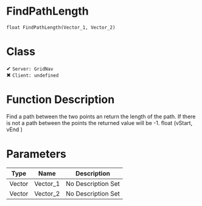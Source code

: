 # FindPathLength
```
float FindPathLength(Vector_1, Vector_2)
```
# Class
✔ `Server: GridNav`  
✖ `Client: undefined`  

# Function Description
Find a path between the two points an return the length of the path. If there is not a path between the points the returned value will be -1. float (vStart, vEnd )
# Parameters
Type|Name|Description
--|--|--
Vector|Vector_1|No Description Set
Vector|Vector_2|No Description Set
